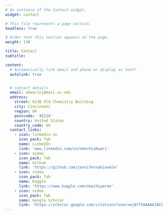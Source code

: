 ```yaml
---
# An instance of the Contact widget.
widget: contact

# This file represents a page section.
headless: true

# Order that this section appears on the page.
weight: 130

title: Contact
subtitle:

content:
  # Automatically link email and phone or display as text?
  autolink: true


  # Contact details 
  email: akwarinj@mail.uc.edu
  address:
    street: 613B Old Chemistry Building
    city: Cincinnati
    region: OH
    postcode: '45219'
    country: United States
    country_code: US
  contact_links:
    - icon: linkedin-in
      icon_pack: fab
      name: LinkedIn
      link: 'www.linkedin.com/in/nkechiakwari'
    - icon: video
      icon_pack: fab
      name: Github
      link: 'https://github.com/jennifernakinwale'
    - icon: video
      icon_pack: fab
      name: Kaggle
      link: 'https://www.kaggle.com/nkechiyeree' 
    - icon: video
      icon_pack: fab
      name: Google Scholar
      link: 'https://scholar.google.com/citations?user=wjAY7hAAAAAJ&hl' 
---
```


